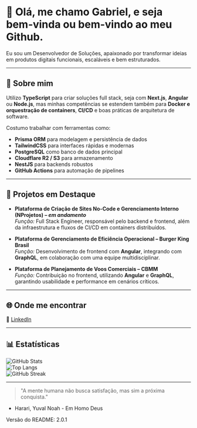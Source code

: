 # 👋 Olá, me chamo Gabriel, e seja bem-vinda ou bem-vindo ao meu Github.  
Eu sou um Desenvolvedor de Soluções, apaixonado por transformar ideias em produtos digitais funcionais, escaláveis e bem estruturados.  

---

## 🚀 Sobre mim  
Utilizo **TypeScript** para criar soluções full stack, seja com **Next.js**, **Angular** ou **Node.js**, mas minhas competências se estendem também para **Docker e orquestração de containers**, **CI/CD** e boas práticas de arquitetura de software.  

Costumo trabalhar com ferramentas como:  
- **Prisma ORM** para modelagem e persistência de dados  
- **TailwindCSS** para interfaces rápidas e modernas  
- **PostgreSQL** como banco de dados principal  
- **Cloudflare R2 / S3** para armazenamento  
- **NestJS** para backends robustos  
- **GitHub Actions** para automação de pipelines  

---

## 💼 Projetos em Destaque  

- **Plataforma de Criação de Sites No-Code e Gerenciamento Interno (NProjetos) – *em andamento***  
  *Função:* Full Stack Engineer, responsável pelo backend e frontend, além da infraestrutura e fluxos de CI/CD em containers distribuídos.  

- **Plataforma de Gerenciamento de Eficiência Operacional – Burger King Brasil**  
  *Função:* Desenvolvimento de frontend com **Angular**, integrando com **GraphQL**, em colaboração com uma equipe multidisciplinar.  

- **Plataforma de Planejamento de Voos Comerciais – CBMM**  
  *Função:* Contribuição no frontend, utilizando **Angular** e **GraphQL**, garantindo usabilidade e performance em cenários críticos.  

---

## 🌐 Onde me encontrar  
🔗 [LinkedIn](https://linkedin.com/in/gabrielhercules/)  

---

## 📊 Estatísticas  

![GitHub Stats](https://github-readme-stats.vercel.app/api?username=gabehercules&show_icons=true&theme=radical)  
![Top Langs](https://github-readme-stats.vercel.app/api/top-langs/?username=gabehercules&layout=compact&theme=radical)  
![GitHub Streak](https://streak-stats.demolab.com?user=gabehercules&theme=radical)  

---
 
> "A mente humana não busca satisfação, mas sim a próxima conquista."
- Harari, Yuval Noah - Em Homo Deus  


Versão do README: 2.0.1
